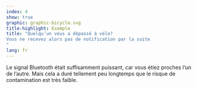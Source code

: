 ```yaml
---
index: 4
show: true
graphic: graphic-bicycle.svg
title-highlight: Exemple
title: "Quelqu’un vous a dépassé à vélo?
Vous ne recevez alors pas de notification par la suite
"
lang: fr
---
```


Le signal Bluetooth était suffisamment puissant, car vous étiez proches l’un de l’autre. Mais cela a duré tellement peu longtemps que le risque de contamination est très faible. 
